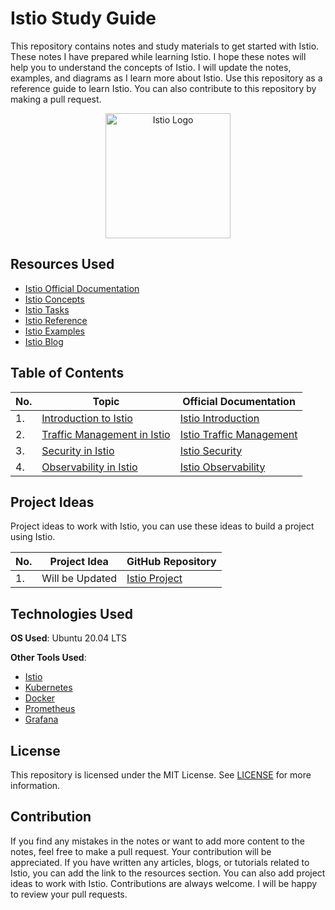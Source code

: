 # Istio Study Guide

This repository contains notes and study materials to get started with Istio. These notes I have prepared while learning Istio. I hope these notes will help you to understand the concepts of Istio. I will update the notes, examples, and diagrams as I learn more about Istio. Use this repository as a reference guide to learn Istio. You can also contribute to this repository by making a pull request.

<p align="center">
    <img src="https://istio.io/v1.12/img/istio-whitelogo-bluebackground-framed.svg" alt="Istio Logo" width="200"/>
</p>

## Resources Used

- [Istio Official Documentation](https://istio.io/latest/docs/)
- [Istio Concepts](https://istio.io/latest/docs/concepts/)
- [Istio Tasks](https://istio.io/latest/docs/tasks/)
- [Istio Reference](https://istio.io/latest/docs/reference/)
- [Istio Examples](https://istio.io/latest/docs/examples/)
- [Istio Blog](https://istio.io/latest/blog/)

## Table of Contents

| No. | Topic                                                                                   | Official Documentation                                                                 |
|-----|-----------------------------------------------------------------------------------------|----------------------------------------------------------------------------------------|
| 1. | [Introduction to Istio](notes/istio-intro/)                           | [Istio Introduction](https://istio.io/latest/docs/concepts/what-is-istio/)               |
| 2. | [Traffic Management in Istio](notes/traffic-management/)              | [Istio Traffic Management](https://istio.io/latest/docs/concepts/traffic-management/)   |
| 3. | [Security in Istio](notes/security-in-istio/)                         | [Istio Security](https://istio.io/latest/docs/concepts/security/)                       |
| 4. | [Observability in Istio](notes/observability-in-istio/)                | [Istio Observability](https://istio.io/latest/docs/concepts/observability/)             |

## Project Ideas

Project ideas to work with Istio, you can use these ideas to build a project using Istio.

| No. | Project Idea                                                                                   | GitHub Repository                                                                 |
|-----|-----------------------------------------------------------------------------------------------|------------------------------------------------------------------------------------|
| 1.  | Will be Updated                | [Istio Project]()                                                                |

## Technologies Used

**OS Used**: Ubuntu 20.04 LTS

**Other Tools Used**:

- [Istio](https://istio.io/latest/)
- [Kubernetes](https://kubernetes.io/)
- [Docker](https://www.docker.com/)
- [Prometheus](https://prometheus.io/)
- [Grafana](https://grafana.com/)


## License

This repository is licensed under the MIT License. See [LICENSE](LICENSE) for more information.

## Contribution

If you find any mistakes in the notes or want to add more content to the notes, feel free to make a pull request. Your contribution will be appreciated. If you have written any articles, blogs, or tutorials related to Istio, you can add the link to the resources section. You can also add project ideas to work with Istio. Contributions are always welcome. I will be happy to review your pull requests.